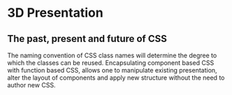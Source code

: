 # 3D Presentation

## The past, present and future of CSS

The naming convention of CSS class names will determine the degree to which the classes can be reused. Encapsulating component based CSS with function based CSS, allows one to manipulate existing presentation, alter the layout of components and apply new structure without the need to author new CSS. 
